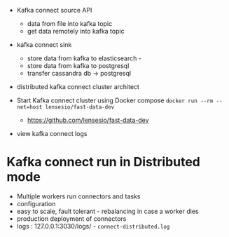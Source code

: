 + Kafka connect source API 
    + data from file into kafka topic 
    + get data remotely into kafka topic 
+ kafka connect sink 
    + store data from kafka to elasticsearch - 
    + store data from kafka to postgresql 
    + transfer cassandra db -> postgresql 

+ distributed kafka connect cluster architect

+ Start Kafka connect cluster using Docker compose
    `docker run --rm --net=host lensesio/fast-data-dev`
    + https://github.com/lensesio/fast-data-dev

+ view kafka connect logs 

# Kafka connect run in Distributed mode 
+ Multiple workers run connectors and tasks 
+ configuration 
+ easy to scale, fault tolerant - rebalancing in case a worker dies 
+ production deployment of connectors 
+ logs : 127.0.0.1:3030/logs/ - `connect-distributed.log`
